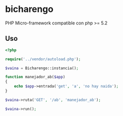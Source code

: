 # bicharengo
PHP Micro-framework compatible con php >= 5.2

## Uso

```php
<?php 

require('../vendor/autoload.php');

$vaina = Bicharengo::instancia();

function manejador_ab($app)
{
    echo $app->entrada('get', 'a', 'no hay naida');
}

$vaina->ruta('GET', '/ab', 'manejador_ab');

$vaina->run();
